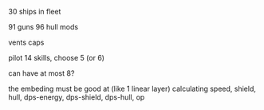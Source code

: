 30 ships in fleet


91 guns
96 hull mods

vents
caps

pilot
14 skills, choose 5 (or 6)

can have at most 8?

the embeding must be good at (like 1 linear layer) calculating speed, shield, hull, dps-energy, dps-shield, dps-hull, op